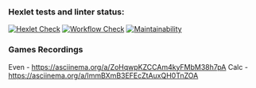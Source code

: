 ### Hexlet tests and linter status:
[![Hexlet Check](https://github.com/bbdb19/php-project-lvl1/workflows/hexlet-check/badge.svg)](https://github.com/bbdb19/php-project-lvl1/actions)
[![Workflow Check](https://github.com/bbdb19/php-project-lvl1/actions/workflows/workflow.yml/badge.svg)](https://github.com/bbdb19/php-project-lvl1/actions)
[![Maintainability](https://api.codeclimate.com/v1/badges/a99a88d28ad37a79dbf6/maintainability)](https://codeclimate.com/github/codeclimate/codeclimate/maintainability)

### Games Recordings

Even - https://asciinema.org/a/ZoHqwpKZCCAm4kyFMbM38h7pA
Calc - https://asciinema.org/a/ImmBXmB3EFEcZtAuxQH0TnZOA